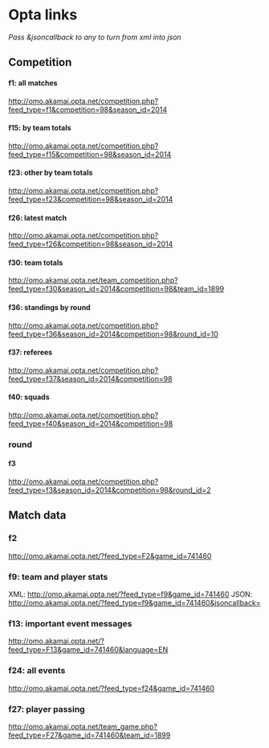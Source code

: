 # Opta links

*Pass &jsoncallback to any to turn from xml into json*

## Competition

#### f1: all matches

http://omo.akamai.opta.net/competition.php?feed_type=f1&competition=98&season_id=2014

#### f15: by team totals

http://omo.akamai.opta.net/competition.php?feed_type=f15&competition=98&season_id=2014


#### f23: other by team totals

http://omo.akamai.opta.net/competition.php?feed_type=f23&competition=98&season_id=2014

#### f26: latest match

http://omo.akamai.opta.net/competition.php?feed_type=f26&competition=98&season_id=2014

#### f30: team totals

http://omo.akamai.opta.net/team_competition.php?feed_type=f30&season_id=2014&competition=98&team_id=1899

#### f36: standings by round

http://omo.akamai.opta.net/competition.php?feed_type=f36&season_id=2014&competition=98&round_id=10

#### f37: referees

http://omo.akamai.opta.net/competition.php?feed_type=f37&season_id=2014&competition=98

#### f40: squads

http://omo.akamai.opta.net/competition.php?feed_type=f40&season_id=2014&competition=98

### round

#### f3

http://omo.akamai.opta.net/competition.php?feed_type=f3&season_id=2014&competition=98&round_id=2

## Match data

### f2

http://omo.akamai.opta.net/?feed_type=F2&game_id=741460

### f9: team and player stats

XML: http://omo.akamai.opta.net/?feed_type=f9&game_id=741460
JSON: http://omo.akamai.opta.net/?feed_type=f9&game_id=741460&jsoncallback=

### f13: important event messages

http://omo.akamai.opta.net/?feed_type=F13&game_id=741460&language=EN

### f24: all events

http://omo.akamai.opta.net/?feed_type=f24&game_id=741460

### f27: player passing

http://omo.akamai.opta.net/team_game.php?feed_type=F27&game_id=741460&team_id=1899